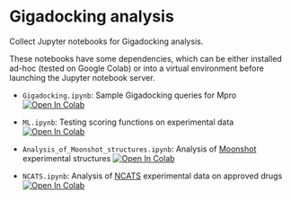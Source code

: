 # Gigadocking analysis

Collect Jupyter notebooks for Gigadocking analysis.

These notebooks have some dependencies, which can be either installed ad-hoc (tested on Google Colab) or
into a virtual environment before launching the Jupyter notebook server.

- `Gigadocking.ipynb`: Sample Gigadocking queries for Mpro
   [![Open In Colab](https://colab.research.google.com/assets/colab-badge.svg)](https://colab.research.google.com/github/jglaser/gigadocking_notebooks/blob/main/Gigadocking.ipynb)

 - `ML.ipynb`: Testing scoring functions on experimental data
   [![Open In Colab](https://colab.research.google.com/assets/colab-badge.svg)](https://colab.research.google.com/github/jglaser/gigadocking_notebooks/blob/main/ML.ipynb)
   
- `Analysis_of_Moonshot_structures.ipynb`: Analysis of [Moonshot](https://postera.ai) experimental structures
   [![Open In Colab](https://colab.research.google.com/assets/colab-badge.svg)](https://colab.research.google.com/github/jglaser/gigadocking_notebooks/blob/main/Analysis_of_Moonshot_structures.ipynb)

- `NCATS.ipynb`: Analysis of [NCATS](https://opendata.ncats.nih.gov/covid19/) experimental data on approved drugs
   [![Open In Colab](https://colab.research.google.com/assets/colab-badge.svg)](https://colab.research.google.com/github/jglaser/gigadocking_notebooks/blob/main/NCATS.ipynb)
